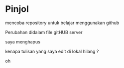 # Pinjol

mencoba repository untuk belajar menggunakan github

Perubahan didalam file gitHUB server

saya menghapus

kenapa tulisan yang saya edit di lokal hilang ?

oh